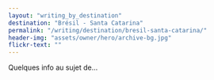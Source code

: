 ```yaml
---
layout: "writing_by_destination"
destination: "Brésil - Santa Catarina"
permalink: "/writing/destination/bresil-santa-catarina/"
header-img: "assets/owner/hero/archive-bg.jpg"
flickr-text: ""
---
```


Quelques info au sujet de...
